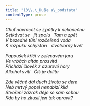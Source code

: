 ```yaml
---
title: "13\\.\_Duše a\_podstata"
contentType: prose
---
```


<section>

_Chuť navracet se zpátky k nekonečnu  
Setkávat se   jít spolu   Tam a zpět  
V bezedné tůni rozčeřená voda  
K rozpuku schystán   divotvorný květ_

</section>

<section>

_Papoušek křičí v zelenavém jaru  
Ve vrbách altán prosvítá  
Přichází člověk z azurové hory  
Alkohol svítí   Číš je dolita_

</section>

<section>

_Zde věčně dál duch života se dere  
Neb mrtvý popel nenabízí klid  
Stvoření zázrak děje se sám sebou  
Kdo by ho zkusil jen tak opravit?_

</section>
